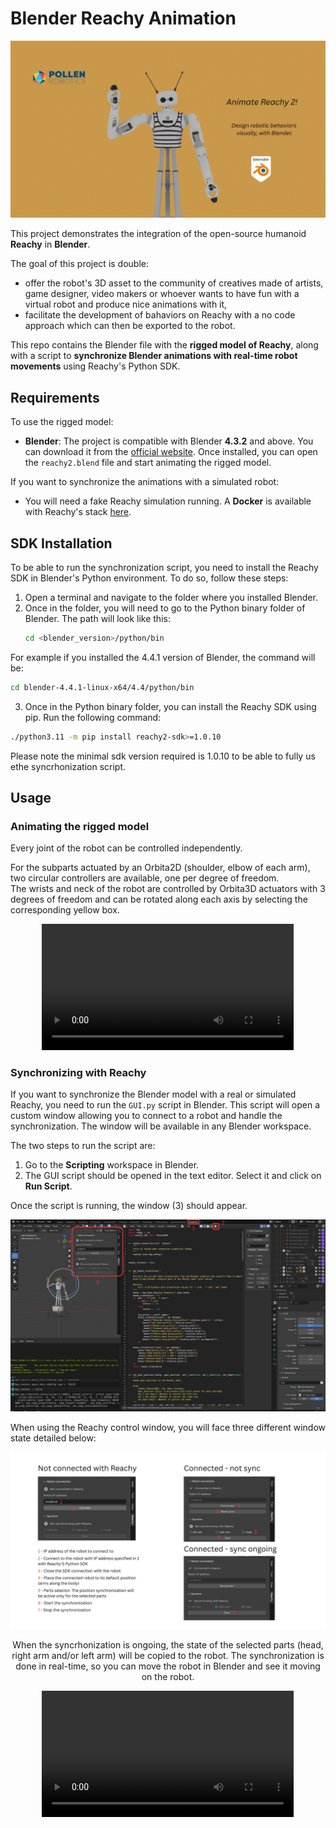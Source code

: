 # Blender Reachy Animation


<div align="center">

![banner](assets/banner.png)

</div>

This project demonstrates the integration of the open-source humanoid **Reachy** in **Blender**.

The goal of this project is double: 
- offer the robot's 3D asset to the community of creatives made of artists, game designer, video makers or whoever wants to have fun with a virtual robot and produce nice animations with it,
- facilitate the development of bahaviors on Reachy with a no code approach which can then be exported to the robot.

This repo contains the Blender file with the **rigged model of Reachy**, along with a script to **synchronize Blender animations with real-time robot movements** using Reachy's Python SDK.


## Requirements
To use the rigged model:
- **Blender**: The project is compatible with Blender **4.3.2** and above. You can download it from the [official website](https://www.blender.org/download/). Once installed, you can open the `reachy2.blend` file and start animating the rigged model.

If you want to synchronize the animations with a simulated robot:
- You will need a fake Reachy simulation running. A **Docker** is available with Reachy's stack [here](https://hub.docker.com/r/pollenrobotics/reachy2).

## SDK Installation
To be able to run the synchronization script, you need to install the Reachy SDK in Blender's Python environment. To do so, follow these steps:
1. Open a terminal and navigate to the folder where you installed Blender.
2. Once in the folder, you will need to go to the Python binary folder of Blender. The path will look like this:
   ```bash
   cd <blender_version>/python/bin
   ```
For example if you installed the 4.4.1 version of Blender, the command will be:
```bash
cd blender-4.4.1-linux-x64/4.4/python/bin
``` 
3. Once in the Python binary folder, you can install the Reachy SDK using pip. Run the following command:
```bash
./python3.11 -m pip install reachy2-sdk>=1.0.10
```
Please note the minimal sdk version required is 1.0.10 to be able to fully us ethe syncrhonization script.

## Usage
### Animating the rigged model
Every joint of the robot can be controlled independently.

For the subparts actuated by an Orbita2D (shoulder, elbow of each arm), two circular controllers are available, one per degree of freedom. </br> The wrists and neck of the robot are controlled by Orbita3D actuators with 3 degrees of freedom and can be rotated along each axis by selecting the corresponding yellow box.

<div align="center">

<video controls="controls" width="80%" autoplay loop>
    <source type="video/mp4" src="assets/joint_manipulation.mp4">
    </source>
    <p>Your browser does not support the video element.</p>
</video>

</div>

### Synchronizing with Reachy
If you want to synchronize the Blender model with a real or simulated Reachy, you need to run the `GUI.py` script in Blender. This script will open a custom window allowing you to connect to a robot and handle the synchronization. The window will be available in any Blender workspace.

The two steps to run the script are:
1. Go to the **Scripting** workspace in Blender.
2. The GUI script should be opened in the text editor. Select it and click on **Run Script**.

Once the script is running, the window (3) should appear.
<div align="center">

![reachy_blender_interface](assets/start_script.png)

</div>

When using the Reachy control window, you will face three different window state detailed below:
<div align="center">

![reachy_blender_interface](assets/reachy_blender_interface.jpg)

When the syncrhonization is ongoing, the state of the selected parts (head, right arm and/or left arm) will be copied to the robot. The synchronization is done in real-time, so you can move the robot in Blender and see it moving on the robot.

</div>

<div align="center">

<video controls="controls" width="80%" autoplay loop>
    <source type="video/mp4" src="assets/sync_blender_fake_reachy.mp4">
    </source>
    <p>Your browser does not support the video element.</p>
</video>

</div>